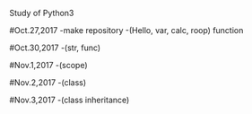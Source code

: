 Study of Python3

#Oct.27,2017
-make repository
-(Hello, var, calc, roop) function

#Oct.30,2017
-(str, func)

#Nov.1,2017
-(scope)

#Nov.2,2017
-(class)

#Nov.3,2017
-(class inheritance)
